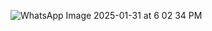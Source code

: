![WhatsApp Image 2025-01-31 at 6 02 34 PM](https://github.com/user-attachments/assets/0c2d093f-5652-45f5-899e-729b9590d9dc)

